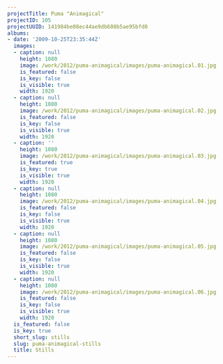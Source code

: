 ```yaml
---
projectTitle: Puma "Animagical"
projectID: 105
projectUUID: 141984be08ec44ae9db608b5ae95bfd0
albums:
- date: '2009-10-25T23:35:44Z'
  images:
  - caption: null
    height: 1080
    image: /work/2012/puma-animagical/images/puma-animagical.01.jpg
    is_featured: false
    is_key: false
    is_visible: true
    width: 1920
  - caption: null
    height: 1080
    image: /work/2012/puma-animagical/images/puma-animagical.02.jpg
    is_featured: false
    is_key: false
    is_visible: true
    width: 1920
  - caption: ''
    height: 1080
    image: /work/2012/puma-animagical/images/puma-animagical.03.jpg
    is_featured: true
    is_key: true
    is_visible: true
    width: 1920
  - caption: null
    height: 1080
    image: /work/2012/puma-animagical/images/puma-animagical.04.jpg
    is_featured: false
    is_key: false
    is_visible: true
    width: 1920
  - caption: null
    height: 1080
    image: /work/2012/puma-animagical/images/puma-animagical.05.jpg
    is_featured: false
    is_key: false
    is_visible: true
    width: 1920
  - caption: null
    height: 1080
    image: /work/2012/puma-animagical/images/puma-animagical.06.jpg
    is_featured: false
    is_key: false
    is_visible: true
    width: 1920
  is_featured: false
  is_key: true
  short_slug: stills
  slug: puma-animagical-stills
  title: Stills
---
```

